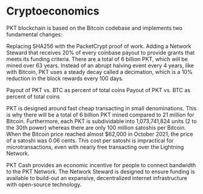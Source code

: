 # Cryptoeconomics
PKT blockchain is based on the Bitcoin codebase and implements two fundamental changes:

Replacing SHA256 with the PacketCrypt proof of work.
Adding a Network Steward that receives 20% of every coinbase payout to provide grants that meets its funding criteria.
There are a total of 6 billion PKT, which will be mined over 63 years. Instead of an abrupt halving event every 4 years, like with Bitcoin, PKT uses a steady decay called a decimation, which is a 10% reduction in the block rewards every 100 days.

Payout of PKT vs. BTC as percent of total coins
Payout of PKT vs. BTC as percent of total coins

PKT is designed around fast cheap transacting in small denominations. This is why there will be a total of 6 billion PKT mined compared to 21 million for Bitcoin. Furthermore, each PKT is subdividable into 1,073,741,824 units (2 to the 30th power) whereas there are only 100 million satoshis per Bitcoin. When the Bitcoin price reached almost $62,000 in October 2021, the price of a satoshi was 0.06 cents. This cost per satoshi is impractical for microtransactions, even with nearly free transacting over the Lightning Network.

PKT Cash provides an economic incentive for people to connect bandwidth to the PKT Network. The Network Steward is designed to ensure funding is available to build-out an expansive, decentralized internet infrastructure with open-source technology.

